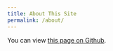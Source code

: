 ```yaml
---
title: About This Site
permalink: /about/
---
```


You can view [this page on Github](https://github.com/ksilz/how-java-today).
